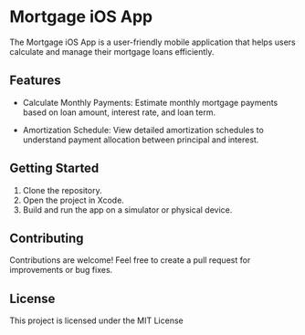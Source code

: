# Mortgage iOS App

The Mortgage iOS App is a user-friendly mobile application that helps users calculate and manage their mortgage loans efficiently.

## Features

- Calculate Monthly Payments: Estimate monthly mortgage payments based on loan amount, interest rate, and loan term.

- Amortization Schedule: View detailed amortization schedules to understand payment allocation between principal and interest.
  
## Getting Started

1. Clone the repository.
2. Open the project in Xcode.
3. Build and run the app on a simulator or physical device.


## Contributing

Contributions are welcome! Feel free to create a pull request for improvements or bug fixes.

## License

This project is licensed under the MIT License
